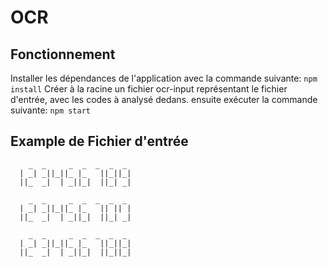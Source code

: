 # OCR
## Fonctionnement
Installer les dépendances de l'application avec  la commande suivante: ``npm install``
Créer à la racine un fichier ocr-input représentant le fichier d'entrée, avec les codes à analysé dedans.
ensuite exécuter la commande suivante: ``npm start``
## Example de Fichier d'entrée
```
    _  _     _  _  _  _  _ 
  | _| _||_||_ |_   ||_||_|
  ||_  _|  | _||_|  ||_| _|
  
    _  _     _  _  _  _  _ 
  | _| _||_||_ |_   || || |
  ||_  _|  | _||_|  ||_| _|
  
    _  _     _  _  _  _  _ 
  | _| _||_||_ |_   ||_||_|
  ||_  _|  | _||_|  ||_||_|
```